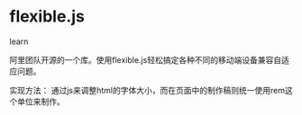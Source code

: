 # flexible.js
learn
  
  阿里团队开源的一个库。使用flexible.js轻松搞定各种不同的移动端设备兼容自适应问题。

  实现方法：
  通过js来调整html的字体大小，而在页面中的制作稿则统一使用rem这个单位来制作。
